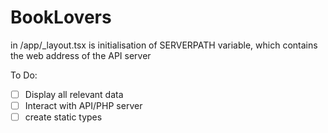 # BookLovers
in /app/_layout.tsx is initialisation of SERVERPATH variable, which contains the web address of the API server

To Do:
- [ ] Display all relevant data
- [ ] Interact with API/PHP server
- [ ] create static types
